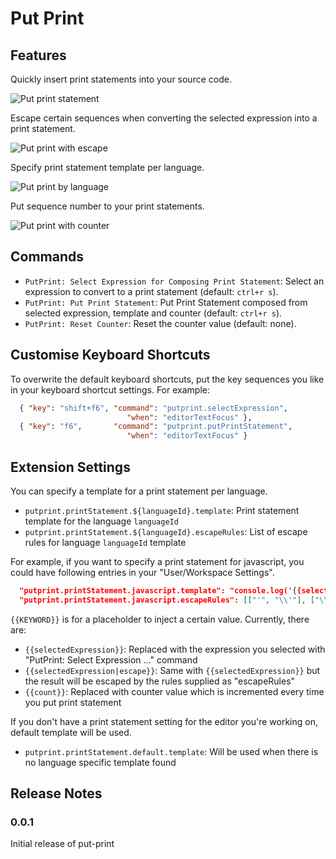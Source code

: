 # Put Print

## Features

Quickly insert print statements into your source code.

![Put print statement](https://raw.githubusercontent.com/ryu1kn/vscode-put-print/master/images/animations/put-print-statement.gif)

Escape certain sequences when converting the selected expression into a print statement.

![Put print with escape](https://raw.githubusercontent.com/ryu1kn/vscode-put-print/master/images/animations/print-statement-with-escape.gif)

Specify print statement template per language.

![Put print by language](https://raw.githubusercontent.com/ryu1kn/vscode-put-print/master/images/animations/print-statement-by-language.gif)

Put sequence number to your print statements.

![Put print with counter](https://raw.githubusercontent.com/ryu1kn/vscode-put-print/master/images/animations/print-statement-with-counter.gif)


## Commands

* `PutPrint: Select Expression for Composing Print Statement`: Select an expression to convert to a print statement (default: `ctrl+r s`).
* `PutPrint: Put Print Statement`: Put Print Statement composed from selected expression, template and counter (default: `ctrl+r s`).
* `PutPrint: Reset Counter`: Reset the counter value (default: none).

## Customise Keyboard Shortcuts

To overwrite the default keyboard shortcuts, put the key sequences you like in your keyboard shortcut settings. For example:

```json
  { "key": "shift+f6", "command": "putprint.selectExpression",
                          "when": "editorTextFocus" },
  { "key": "f6",       "command": "putprint.putPrintStatement",
                          "when": "editorTextFocus" }
```

## Extension Settings

You can specify a template for a print statement per language.

* `putprint.printStatement.${languageId}.template`: Print statement template for the language `languageId`
* `putprint.printStatement.${languageId}.escapeRules`: List of escape rules for language `languageId` template

For example, if you want to specify a print statement for javascript, you could have following entries in your "User/Workspace Settings".

```json
  "putprint.printStatement.javascript.template": "console.log('{{selectedExpression|escape}}:', {{selectedExpression}})",
  "putprint.printStatement.javascript.escapeRules": [["'", "\\'"], ["\\", "\\\\"]],
```

`{{KEYWORD}}` is for a placeholder to inject a certain value. Currently, there are:

* `{{selectedExpression}}`: Replaced with the expression you selected with "PutPrint: Select Expression ..." command
* `{{selectedExpression|escape}}`: Same with `{{selectedExpression}}` but the result will be escaped by the rules supplied as "escapeRules"
* `{{count}}`: Replaced with counter value which is incremented every time you put print statement

If you don't have a print statement setting for the editor you're working on, default template will be used.

* `putprint.printStatement.default.template`: Will be used when there is no language specific template found

## Release Notes

### 0.0.1

Initial release of put-print
